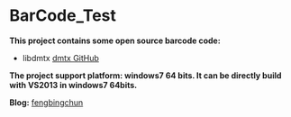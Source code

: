 # BarCode_Test
**This project contains some open source barcode code:**
- libdmtx [dmtx GitHub](https://github.com/dmtx/libdmtx)

**The project support platform: windows7 64 bits. It can be directly build with VS2013 in windows7 64bits.**

**Blog:** [fengbingchun](http://blog.csdn.net/fengbingchun/article/category/839689)